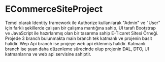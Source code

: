 # ECommerceSiteProject
Temel olarak Identity framework ile Authorize kullanılarak "Admin" ve "User" için farklı şekillerde çalışan bir çalışma mantığına sahip, UI tarafı Bootstrap ve JavaScript ile hazırlanmış olan bir tasarıma sahip E-Ticaret Sitesi Örneği.
Projede 3 branch bulunmakta main branch tek katmanlı ve projenin basit halidir. Wep Api branch ise projeye web api eklenmiş halidir. Katmanlı branch ise şuan daha düzenleme sürecinde olup projenin DAL, DTO, UI katmanlarına ve web api servisine sahiptir.
